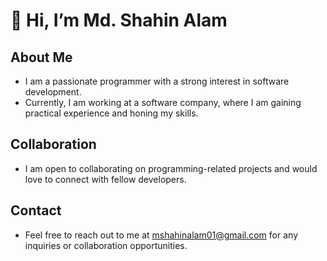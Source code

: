 # 👋 Hi, I’m Md. Shahin Alam

## About Me
- I am a passionate programmer with a strong interest in software development.
- Currently, I am working at a software company, where I am gaining practical experience and honing my skills.

## Collaboration
- I am open to collaborating on programming-related projects and would love to connect with fellow developers.

## Contact
- Feel free to reach out to me at [mshahinalam01@gmail.com](mailto:mshahinalam01@gmail.com) for any inquiries or collaboration opportunities.

<!---
shahinalam10/shahinalam10 is a ✨ special ✨ repository because its `README.md` (this file) appears on your GitHub profile.
You can click the Preview link to take a look at your changes.
--->
